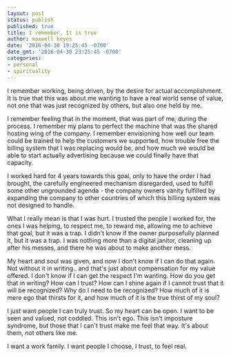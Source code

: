 ```yaml
---
layout: post
status: publish
published: true
title: I remember, It is true
author: maxwell keyes
date: '2016-04-30 19:25:45 -0700'
date_gmt: '2016-04-30 23:25:45 -0700'
categories:
- personal
- spirituality
---
```

I remember working, being driven, by the desire for actual accomplishment. It is true that this was about me wanting
to have a real world sense of value, not one that was just recognized by others, but also one held by me.

I remember feeling that in the moment, that was part of me, during the process. I remember my plans to perfect the
machine that was the shared hosting wing of the company. I remember envisioning how well our team could be trained to
help the customers we supported, how trouble free the billing system that I was replacing would be, and how much we
would be able to start actually advertising because we could finally have that capacity.

I worked hard for 4 years towards this goal, only to have the order I had brought, the carefully engineered mechanism
disregarded, used to fulfill some other ungrounded agenda - the company owners vanity fulfilled by expanding the
company to other countries of which this billing system was not designed to handle.

What I really mean is that I was hurt. I trusted the people I worked for, the ones I was helping, to respect me, to
reward me, allowing me to achieve that goal, but it was a trap. I didn't know if the owner purposefully planned it,
but it was a trap. I was nothing more than a digital janitor, cleaning up after his messes, and there he was about to
make another mess.

My heart and soul was given, and now I don't know if I can do that again. Not without it in writing.. and that's just
about compensation for my value offered. I don't know if I can get the respect I'm wanting. How do you get that in
writing? How can I trust? How can I shine again if I cannot trust that it will be recognized? Why do I need to be
recognized? How much of it is mere ego that thirsts for it, and how much of it is the true thirst of my soul?

I just want people I can truly trust. So my heart can be open. I want to be seen and valued, not coddled. This isn't
ego. This isn't imposture syndrome, but those that I can't trust make me feel that way. It's about them, not others
like me.

I want a work family. I want people I choose, I trust, to feel real.
